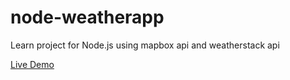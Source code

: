 # node-weatherapp
Learn project for Node.js using mapbox api and weatherstack api 

[Live Demo](https://tuteja-node-weatherapp.herokuapp.com/)
